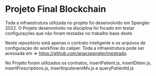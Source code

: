 # Projeto Final Blockchain

Toda a infraestrutura utilizada no projeto foi desenvolvido em Spengler 2022. O Projeto desenvolvido na disciplina foi focado em testar configurações que não foram testadas no trabalho base deste.

Neste repositório está apenas o contrato inteligente e os arquivos de configuração do workflow do caliper. Toda a infraestrutura pode ser acessada em => https://github.com/anacspengler/mestrado.

No Projeto foram utilizados os contratos, insertPatient.js, insertDitem.js, insertPrescriptions.js, insertInputeventMv.js e queryPatientId.js
